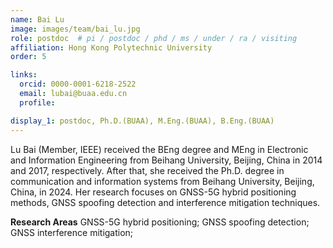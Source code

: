 ```yaml
---
name: Bai Lu
image: images/team/bai_lu.jpg
role: postdoc  # pi / postdoc / phd / ms / under / ra / visiting
affiliation: Hong Kong Polytechnic University
order: 5

links:
  orcid: 0000-0001-6218-2522
  email: lubai@buaa.edu.cn
  profile: 

display_1: postdoc, Ph.D.(BUAA), M.Eng.(BUAA), B.Eng.(BUAA)
---
```


<!--  Add a short self introduction here -->
<!-- Like Research Areas -->

Lu Bai (Member, IEEE) received the BEng degree and MEng in Electronic and Information Engineering from Beihang University, Beijing, China in 2014 and 2017, respectively. After that, she received the Ph.D. degree in communication and information systems from Beihang University, Beijing, China, in 2024.
Her research focuses on GNSS-5G hybrid positioning methods, GNSS spoofing detection and interference mitigation techniques.

**Research Areas**
GNSS-5G hybrid positioning; GNSS spoofing detection; GNSS interference mitigation;
